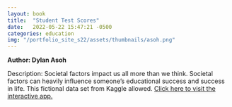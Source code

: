 ```yaml
---
layout: book
title:  "Student Test Scores"
date:   2022-05-22 15:47:21 -0500
categories: education
img: "/portfolio_site_s22/assets/thumbnails/asoh.png"
---
```


<b>Author: Dylan Asoh</b>

Description: Societal factors impact us all more than we think. Societal factors can heavily influence
someone’s educational success and success in life. This fictional data set from Kaggle allowed. [Click here to visit the interactive app.](https://data-viz.it.wisc.edu/content/fe0e6807-1b1b-4e87-979c-fade39f52b57/)

[jekyll-docs]: https://jekyllrb.com/docs/home
[jekyll-gh]:   https://github.com/jekyll/jekyll
[jekyll-talk]: https://talk.jekyllrb.com/
